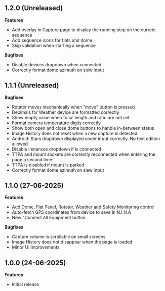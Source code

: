 ## 1.2.0 (Unreleased)
**Features**
- Add overlay in Capture page to display the running step on the current sequence
- Add sequence icons for flats and dome
- Skip validation when starting a sequence

**Bugfixes**
- Disable devices dropdown when connected
- Correctly format dome azimuth on slew input

## 1.1.1 (Unreleased)

**Bugfixes**
- Rotator moves mechanically when "move" button is pressed
- Decimals for Weather device are formatted correctly
- Show empty value when focal length and ratio are not set
- Format camera temperature digits correctly
- Show both open and close dome buttons to handle in-between status
- Image History does not reset when a new capture is detected
- Android: Stars dropdown displayed under input correctly. No text edition allowed
- Disable instances dropdown if is connected
- TTPA and mount sockets are correctly reconnected when entering the page a second time
- TTPA is disabled if mount is parked
- Correctly format dome azimuth on slew input

## 1.1.0 (27-06-2025)

**Features**
- Add Dome, Flat Panel, Rotator, Weather and Safety Monitoring control
- Auto-fetch GPS coordinates from device to save in N.I.N.A
- New "Connect All Equipment button

**Bugfixes**
- Capture column is scrollable on small screens
- Image History does not disappear when the page is loaded
- Minor UI improvements

## 1.0.0 (24-06-2025)

**Features**
- Initial release
